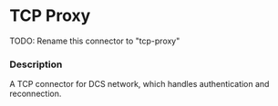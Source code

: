 # TCP Proxy

TODO: Rename this connector to "tcp-proxy"

### Description

A TCP connector for DCS network, which handles authentication and reconnection.  
